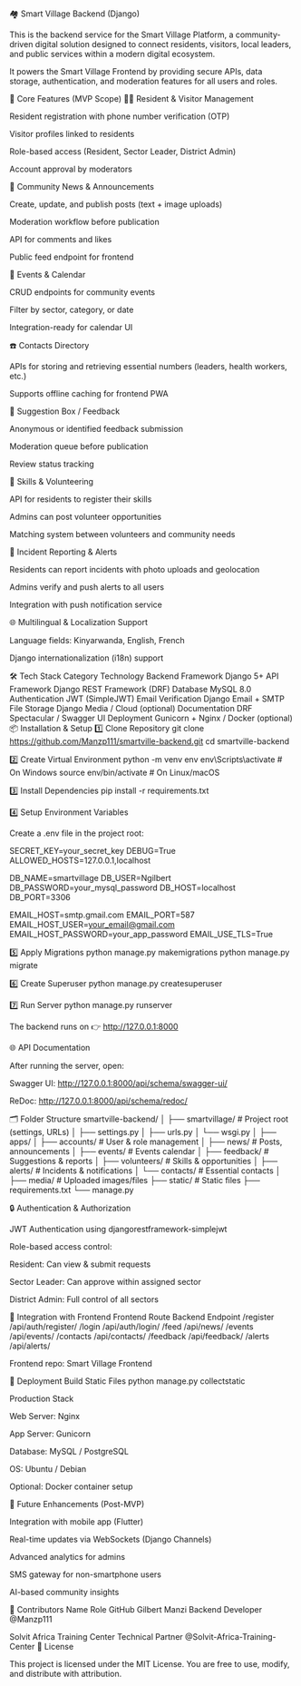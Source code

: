 🏘️ Smart Village Backend (Django)

This is the backend service for the Smart Village Platform, a community-driven digital solution designed to connect residents, visitors, local leaders, and public services within a modern digital ecosystem.

It powers the Smart Village Frontend by providing secure APIs, data storage, authentication, and moderation features for all users and roles.

🚀 Core Features (MVP Scope)
🧍‍♂️ Resident & Visitor Management

Resident registration with phone number verification (OTP)

Visitor profiles linked to residents

Role-based access (Resident, Sector Leader, District Admin)

Account approval by moderators

📰 Community News & Announcements

Create, update, and publish posts (text + image uploads)

Moderation workflow before publication

API for comments and likes

Public feed endpoint for frontend

📅 Events & Calendar

CRUD endpoints for community events

Filter by sector, category, or date

Integration-ready for calendar UI

☎️ Contacts Directory

APIs for storing and retrieving essential numbers (leaders, health workers, etc.)

Supports offline caching for frontend PWA

💬 Suggestion Box / Feedback

Anonymous or identified feedback submission

Moderation queue before publication

Review status tracking

💪 Skills & Volunteering

API for residents to register their skills

Admins can post volunteer opportunities

Matching system between volunteers and community needs

🚨 Incident Reporting & Alerts

Residents can report incidents with photo uploads and geolocation

Admins verify and push alerts to all users

Integration with push notification service

🌐 Multilingual & Localization Support

Language fields: Kinyarwanda, English, French

Django internationalization (i18n) support

🛠 Tech Stack
Category	Technology
Backend Framework	Django 5+
API Framework	Django REST Framework (DRF)
Database	MySQL 8.0
Authentication	JWT (SimpleJWT)
Email Verification	Django Email + SMTP
File Storage	Django Media / Cloud (optional)
Documentation	DRF Spectacular / Swagger UI
Deployment	Gunicorn + Nginx / Docker (optional)
📦 Installation & Setup
1️⃣ Clone Repository
git clone https://github.com/Manzp111/smartville-backend.git
cd smartville-backend

2️⃣ Create Virtual Environment
python -m venv env
env\Scripts\activate  # On Windows
source env/bin/activate  # On Linux/macOS

3️⃣ Install Dependencies
pip install -r requirements.txt

4️⃣ Setup Environment Variables

Create a .env file in the project root:

SECRET_KEY=your_secret_key
DEBUG=True
ALLOWED_HOSTS=127.0.0.1,localhost

DB_NAME=smartvillage
DB_USER=Ngilbert
DB_PASSWORD=your_mysql_password
DB_HOST=localhost
DB_PORT=3306

EMAIL_HOST=smtp.gmail.com
EMAIL_PORT=587
EMAIL_HOST_USER=your_email@gmail.com
EMAIL_HOST_PASSWORD=your_app_password
EMAIL_USE_TLS=True

5️⃣ Apply Migrations
python manage.py makemigrations
python manage.py migrate

6️⃣ Create Superuser
python manage.py createsuperuser

7️⃣ Run Server
python manage.py runserver


The backend runs on 👉 http://127.0.0.1:8000

🌐 API Documentation

After running the server, open:

Swagger UI: http://127.0.0.1:8000/api/schema/swagger-ui/

ReDoc: http://127.0.0.1:8000/api/schema/redoc/

🗂️ Folder Structure
smartville-backend/
│
├── smartvillage/          # Project root (settings, URLs)
│   ├── settings.py
│   ├── urls.py
│   └── wsgi.py
│
├── apps/
│   ├── accounts/          # User & role management
│   ├── news/              # Posts, announcements
│   ├── events/            # Events calendar
│   ├── feedback/          # Suggestions & reports
│   ├── volunteers/        # Skills & opportunities
│   ├── alerts/            # Incidents & notifications
│   └── contacts/          # Essential contacts
│
├── media/                 # Uploaded images/files
├── static/                # Static files
├── requirements.txt
└── manage.py

🔒 Authentication & Authorization

JWT Authentication using djangorestframework-simplejwt

Role-based access control:

Resident: Can view & submit requests

Sector Leader: Can approve within assigned sector

District Admin: Full control of all sectors

🧩 Integration with Frontend
Frontend Route	Backend Endpoint
/register	/api/auth/register/
/login	/api/auth/login/
/feed	/api/news/
/events	/api/events/
/contacts	/api/contacts/
/feedback	/api/feedback/
/alerts	/api/alerts/

Frontend repo: Smart Village Frontend

🧱 Deployment
Build Static Files
python manage.py collectstatic

Production Stack

Web Server: Nginx

App Server: Gunicorn

Database: MySQL / PostgreSQL

OS: Ubuntu / Debian

Optional: Docker container setup

🔮 Future Enhancements (Post-MVP)

Integration with mobile app (Flutter)

Real-time updates via WebSockets (Django Channels)

Advanced analytics for admins

SMS gateway for non-smartphone users

AI-based community insights

👥 Contributors
Name	Role	GitHub
Gilbert Manzi	Backend Developer	@Manzp111

Solvit Africa Training Center	Technical Partner	@Solvit-Africa-Training-Center
🪪 License

This project is licensed under the MIT License.
You are free to use, modify, and distribute with attribution.
